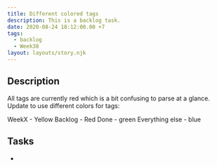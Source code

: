 ```yaml
---
title: Different colored tags
description: This is a backlog task.
date: 2020-08-24 18:12:00.00 +7
tags:
  - backlog
  - Week38
layout: layouts/story.njk
---
```

## Description

All tags are currently red which is a bit confusing to parse at a glance. Update to use different colors for tags:

WeekX - Yellow
Backlog - Red
Done - green
Everything else - blue

## Tasks

-
